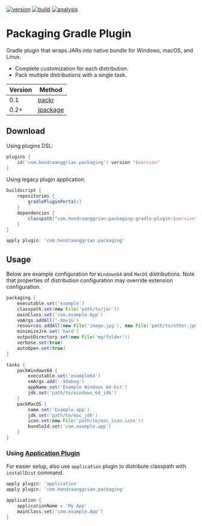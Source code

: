 [![version](https://img.shields.io/maven-metadata/v?label=plugin-portal&metadataUrl=https%3A%2F%2Fplugins.gradle.org%2Fm2%2Fcom%2Fhendraanggrian%2Fpackaging%2Fcom.hendraanggrian.packaging.gradle.plugin%2Fmaven-metadata.xml)](https://plugins.gradle.org/plugin/com.hendraanggrian.packaging)
[![build](https://img.shields.io/travis/com/hendraanggrian/packaging-gradle-plugin)](https://app.travis-ci.com/github/hendraanggrian/packaging-gradle-plugin)
[![analysis](https://img.shields.io/badge/code%20style-%E2%9D%A4-FF4081)](https://ktlint.github.io)

Packaging Gradle Plugin
=======================

Gradle plugin that wraps JARs into native bundle for Windows, macOS, and Linux.
* Complete customization for each distribution.
* Pack multiple distributions with a single task.

| Version | Method                                                                                 |
|---------|----------------------------------------------------------------------------------------|
| 0.1     | [packr](https://github.com/libgdx/packr)                                               |
| 0.2+    | [jpackage](https://docs.oracle.com/en/java/javase/14/jpackage/packaging-overview.html) |

Download
--------

Using plugins DSL:

```gradle
plugins {
    id('com.hendraanggrian.packaging') version "$version"
}
```

Using legacy plugin application:

```gradle
buildscript {
    repositories {
        gradlePluginPortal()
    }
    dependencies {
        classpath("com.hendraanggrian:packaging-gradle-plugin:$version")
    }
}

apply plugin: 'com.hendraanggrian.packaging'
```

Usage
-----

Below are example configuration for `Windows64` and `MacOS` distributions.
Note that properties of distribution configuration may override extension configuration.

```gradle
packaging {
    executable.set('example')
    classpath.set(new File('path/to/jar'))
    mainClass.set('com.example.App')
    vmArgs.addAll('-Xmx1G')
    resources.addAll(new File('image.jpg'), new File('path/to/other.jpg'))
    minimizeJre.set('hard')
    outputDirectory.set(new File('my/folder'))
    verbose.set(true)
    autoOpen.set(true)
}

tasks {
    packWindows64 {
        executable.set('example64')
        vmArgs.add('-Xdebug')
        appName.set('Example Windows 64-bit')
        jdk.set('path/to/windows_64_jdk')
    }
    packMacOS {
        name.set('Example.app')
        jdk.set('path/to/mac_jdk')
        icon.set(new File('path/to/mac_icon.icns'))
        bundleId.set('com.example.app')
    }
}
```

### Using [Application Plugin](https://docs.gradle.org/current/userguide/application_plugin.html)

For easier setup, also use `application` plugin to distribute classpath with `installDist` command.

```gradle
apply plugin: 'application'
apply plugin: 'com.hendraanggrian.packaging'

application {
    applicationName = 'My App'
    mainClass.set('com.example.App')
}
```